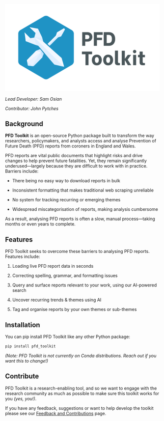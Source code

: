 ![PFD Toolkit](assets/header.png)

*Lead Developer: Sam Osian*

*Contributor: John Pytches*

## Background

**PFD Toolkit** is an open-source Python package built to transform the way researchers, policymakers, and analysts access and analyse Prevention of Future Death (PFD) reports from coroners in England and Wales.

PFD reports are vital public documents that highlight risks and drive changes to help prevent future fatalities. Yet, they remain significantly underused—largely because they are difficult to work with in practice. Barriers include:

- There being no easy way to download reports in bulk

- Inconsistent formatting that makes traditional web scraping unreliable

- No system for tracking recurring or emerging themes

- Widespread miscategorisation of reports, making analysis cumbersome


As a result, analysing PFD reports is often a slow, manual process—taking months or even years to complete.


## Features

PFD Toolkit seeks to overcome these barriers to analysing PFD reports. Features include:

1. Loading live PFD report data in seconds

2. Correcting spelling, grammar, and formatting issues

3. Query and surface reports relevant to your work, using our AI-powered search

4. Uncover recurring trends & themes using AI

5. Tag and organise reports by your own themes or sub-themes


## Installation

You can pip install PFD Toolkit like any other Python package:

```bash
pip install pfd_toolkit
```

*(Note: PFD Toolkit is not currently on Conda distributions. Reach out if you want this to change!)*


## Contribute

PFD Toolkit is a research-enabling tool, and so we want to engage with the research community as much as possible to make sure this toolkit works for you *(yes, you!)*. 

If you have any feedback, suggestions or want to help develop the toolkit please see our [Feedback and Contributions](contribute.md) page.